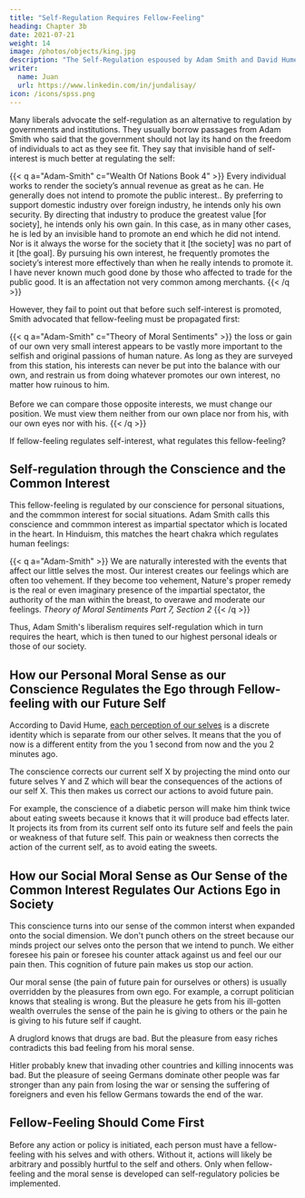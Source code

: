 ```yaml
---
title: "Self-Regulation Requires Fellow-Feeling"
heading: Chapter 3b
date: 2021-07-21
weight: 14
image: /photos/objects/king.jpg
description: "The Self-Regulation espoused by Adam Smith and David Hume requires fellow-feeling"
writer:
  name: Juan
  url: https://www.linkedin.com/in/jundalisay/
icon: /icons/spss.png
---
```



Many liberals advocate the self-regulation as an alternative to regulation by governments and institutions. They usually borrow passages from Adam Smith who said that the government should not lay its hand on the freedom of individuals to act as they see fit. They say that invisible hand of self-interest is much better at regulating the self:


{{< q a="Adam-Smith" c="Wealth Of Nations Book 4" >}}
Every individual works to render the society’s annual revenue as great as he can. He generally does not intend to promote the public interest.. By preferring to support domestic industry over foreign industry, he intends only his own security. By directing that industry to produce the greatest value [for society], he intends only his own gain. In this case, as in many other cases, he is led by an invisible hand to promote an end which he did not intend. Nor is it always the worse for the society that it [the society] was no part of it [the goal]. By pursuing his own interest, he frequently promotes the society’s interest more effectively than when he really intends to promote it. I have never known much good done by those who affected to trade for the public good. It is an affectation not very common among merchants.
{{< /q >}}

However, they fail to point out that before such self-interest is promoted, Smith advocated that fellow-feeling must be propagated first:

{{< q a="Adam-Smith" c="Theory of Moral Sentiments" >}}
the loss or gain of our own very small interest appears to be vastly more important to the selfish and original passions of human nature. <!-- It excites a more passionate joy, sorrow, desire, or aversion, than the greatest concern of another person who we are unconnected with. --> As long as they are surveyed from this station, his interests can never be put into the balance with our own, and restrain us from doing whatever promotes our own interest, no matter how ruinous to him.<br><br>Before we can compare those opposite interests, we must change our position. We must view them neither from our own place nor from his, with our own eyes nor with his.
{{< /q >}}

If fellow-feeling regulates self-interest, what regulates this fellow-feeling?


## Self-regulation through the Conscience and the Common Interest

This fellow-feeling is regulated by our conscience for personal situations, and the commmon interest for social situations. Adam Smith calls this conscience and commmon interest as impartial spectator which is located in the heart. In Hinduism, this matches the heart chakra which regulates human feelings:

{{< q a="Adam-Smith" >}}
We are naturally interested with the events that affect our little selves the most. Our interest creates our feelings which are often too vehement. If they become too vehement, Nature's proper remedy is the real or even imaginary presence of the impartial spectator, the authority of the man within the breast, to overawe and moderate our feelings.
<cite>Theory of Moral Sentiments Part 7, Section 2</cite>
{{< /q >}}

Thus, Adam Smith's liberalism requires self-regulation which in turn requires the heart, which is then tuned to our highest personal ideals or those of our society.


## How our Personal Moral Sense as our Conscience Regulates the Ego through Fellow-feeling with our Future Self

According to David Hume, [each perception of our selves](/bio/principles/intro/chapter-01/) is a discrete identity which is separate from our other selves. It means that the you of now is a different entity from the you 1 second from now and the you 2 minutes ago.

The conscience corrects our current self X by projecting the mind onto our future selves Y and Z which will bear the consequences of the actions of our self X. This then makes us correct our actions to avoid future pain. 

For example, the conscience of a diabetic person will make him think twice about eating sweets because it knows that it will produce bad effects later. It projects its from from its current self onto its future self and feels the pain or weakness of that future self. This pain or weakness then corrects the action of the current self, as to avoid eating the sweets. 


## How our Social Moral Sense as Our Sense of the Common Interest Regulates Our Actions Ego in Society

This conscience turns into our sense of the common interst when expanded onto the social dimension. We don't punch others on the street because our minds project our selves onto the person that we intend to punch. We either foresee his pain or foresee his counter attack against us and feel our our pain then. This cognition of future pain makes us stop our action. 

Our moral sense (the pain of future pain for ourselves or others) is usually overridden by the pleasures from own ego. For example, a corrupt politician knows that stealing is wrong. But the pleasure he gets from his ill-gotten wealth overrules the sense of the pain he is giving to others or the pain he is giving to his future self if caught. 

A druglord knows that drugs are bad. But the pleasure from easy riches contradicts this bad feeling from his moral sense. 

Hitler probably knew that invading other countries and killing innocents was bad. But the pleasure of seeing Germans dominate other people was far stronger than any pain from losing the war or sensing the suffering of foreigners and even his fellow Germans towards the end of the war. 

<!-- An example of a proper self-regulating economy is the family or tribal clan. They do not view money as wealth and therefore keep their internal trade subjective (according to feeling) instead of objective (according to numbers). No one ever saw a mother charge her children money for the dinner she cooks for them. Instead, the mother expects her children to do good in school and behave well in exchange. 

These are subjective measures based on ‘the impartial spectator’ and not objective ones based on the ego. In time, the tribal clan merged with other clans to become nations and naturally developed the division of labour which were called ‘castes’ in India and ‘hukou’ in China, allowing them to become great empires that were later studied by Smith.-->

<!-- Smith lived in a time when selfishness, utility, and profit maximization were not dominant ideas. Some people like Mandeville tried to advance them, but they were always successfully opposed by enlightened writers like David Hume. 

But somehow after the Enlightenment, the positive force that countered such shallow ideas grew weak, so that by the mid-19th century, you have no one countering Engels, Marx, and Nietzsche, nor Ayn Rand in the 1960's. So the word 'self-regulating' in enlightened 1779 is different from 'self-regulating' from 1850-2017 (the period when selfishness, marginal utility, and profit maximization became dominant ideas, as enshrined by the marginal revolution).
 -->

<!-- Most people interpret Smith using the current selfish and profit-maximizing mentality, not in the enlightened mentality of Smith's own time. David Hume says that although humans are selfish, human self-interest, when applied with the view of human society (which Smith called ‘fellow-feeling’) instead of the ego (self-love), actually leads to the subsequent foundation of promises (which is a good thing as it leads to trade and helps society prosper): -->

<!-- {{< q a="David-Hume" >}}
“But though this self-interested commerce of man begins to take place, and to predominate in society, it does not entirely abolish the more generous and noble intercourse of friendship and good offices. I may still do services to such persons as I love, and am more particularly acquainted with, without any prospect of advantage” 
<cite>Hume, Treatise of Human Nature</cite>
{{< /q >}}

But the people who interpret Smith and Hume nowadays just take ‘self-interest’ and ‘self-love’ without applying ‘fellow-feeling’ nor the ‘impartial spectator,’ making it appear as if Smith and Hume were advocating selfishness and that a self-regulating market meant a profit-maximizing market, which are essentially contradictory and therefore absurd (since people regulate each other to maintain society, but people maximize profits to maintain only themselves). -->


## Fellow-Feeling Should Come First

Before any action or policy is initiated, each person must have a fellow-feeling with his selves and with others. Without it, actions will likely be arbitrary and possibly hurtful to the self and others. Only when fellow-feeling and the moral sense is developed can self-regulatory policies be implemented.
